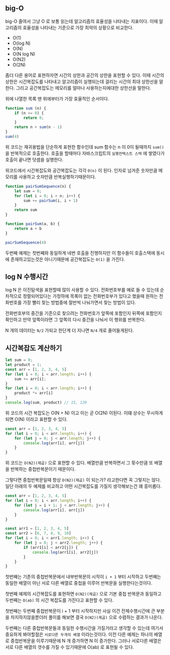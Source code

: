## big-O
big-O 줄여서 그냥 O 로 보통 읽는데 알고리즘의 효율성을 나타내는 지표이다. 이때 알고리즘의 효율성을 나타내는 기준으로 가장 최악의 상황으로 비교한다. 
- O(1)
- O(log N)
- O(N)
- O(N log N)
- O(N2)
- O(2N)  

좀더 다른 용어로 표현하자면 시간의 상한과 공간의 상한을 표현할 수 있다. 이때 시간의 상한은 시간복잡도를 나타내고 알고리즘이 실행되는데 걸리는 시간의 최대 상한선을 말한다. 그리고 공간복잡도는 메모리를 얼마나 사용하는지에대한 상한선을 말한다. 
  
위에 나열한 목록 맨 위에부터가 가장 효율적인 순서이다.
  
```js
function sum (n) {
    if (n <= 0) {
        return 0;
    }
    return n + sum(n - 1)
}
sum(4)
```
위 코드는 재귀용법을 단순하게 표현한 함수인데 sum 함수는 n 이 0이 될때까지  `sum()` 을 반복적으로 호출한다. 호출을 할때마다 자바스크립트의 `실행컨텍스트 스택` 에 쌓였다가 호출이 끝나면 덧셈을 실행한다.
  
위코드에서 시간복잡도와 공간복잡도는 각각 `O(n)` 이 된다. 인자로 넘겨준 숫자만큼 메모리를 사용하고 숫자만큼 반복실행하기때문이다.

```js
function pairSumSequence(n) {
    let sum = 0;
    for (let i = 0; i < n; i++) {
        sum += pairSum(i, i + 1)
    }
    return sum
}

function pairSum(a, b) {
    return a + b
}

pairSumSequence(4)
```

두번째 예제는 첫번째와 동일하게 네번 호출을 진행하지만 이 함수들이 호출스택에 동시에 존재하고있는것은 아니기때문에 공간복잡도는 `O(1)` 을 가진다.

## log N 수행시간
log N 은 이진탐색을 표현할때 많이 사용할 수 있다. 전화번호부를 예로 들 수 있는데 순차적으로 정렬되어있다는 가정하에 목록이 없는 전화번호부가 있다고 했을때 원하는 전화번호를 가장 빨리 찾는 방법중에 절반씩 나눠가면서 찾는 방법이 있다. 
  
전화번호부의 중간을 기준으로 찾으려는 전화번호가 앞쪽에 포함인지 뒤쪽에 포함인지 확인하고 만약 앞쪽이라면 그 앞쪽의 다시 중간을 나눠서 이 행위를 반복한다. 
  
N 개의 데이터는 `N/2` 가되고 한단계 더 지나면 `N/4` 개로 줄어들게된다. 

## 시간복잡도 계산하기

```js
let sum = 0;
let product = 1;
const arr = [1, 2, 3, 4, 5]
for (let i = 0; i < arr.length; i++) {
    sum += arr[i];
}
for (let i = 0; i < arr.length; i++) {
    product *= arr[i]
}
console.log(sum, product) // 15, 120
```

위 코드의 시간 복잡도는 O(N + N) 이고 이는 곧 O(2N) 이된다. 이떄 상수는 무시하게되면 O(N) 이라고 표현할 수 있다. 

```js
const arr = [1, 2, 3, 4, 5]
for (let i = 0; i < arr.length; i++) {
    for (let j = 0; j < arr.length; j++) {
        console.log(arr[i], arr[j])
    }
}
```

위 코드는 `O(N2)(제곱)` 으로 표현할 수 있다. 배열만큼 반복하면서 그 횟수만큼 또 배열을 반복하는 중첩반복문이기 때문이다.
  
그렇다면 중첩반복문일때 항상 `O(N2)(제곱)` 이 되는가? 라고한다면 꼭 그렇지는 않다. 일단 아래의 두 예제를 비교하고 어떤 시간복잡도를 가질지 생각해보는건 꽤 흥미롭다.

```js
const arr = [1, 2, 3, 4, 5]
for (let i = 0; i < arr.length; i++) {
    for (let j = i + 1; j < arr.length; j++) {
        console.log(arr[i], arr[j])
    }
}
```

```js
const arr1 = [1, 2, 3, 4, 5]
const arr2 = [6, 7, 8, 9, 10]
for (let i = 0; i < arr1.length; i++) {
    for (let j = 0; j < arr2.length; j++) {
        if (arr1[i] < arr2[j]) {
            console.log(arr1[i], arr2[j])
        }
    }
}
```

첫번째는 기존의 중첩반복문에서 내부반복문의 시작이 `i + 1` 부터 시작하고 두번째는 동일한 배열이 아닌 서로 다른 배열로 중첩을 이루어 반복문을 실행한다는것이다.
  
첫번째 예제의 시간복잡도를 표현하면 `O(N2)(제곱)` 으로 기본 중첩 반복문과 동일하고 두번째는 `O(ab)` 의 시간 복잡도를 가진다고 표현할 수 있다.
  
첫번째는 두번째 중첩반복문이 i + 1 부터 시작하지만 사실 이건 전체수행시간에 큰 부분을 차지하지않을뿐더러 풀이를 해보면 결국 `O(N2)(제곱)` 으로 수렴하는 결과가 나온다.
  
두번째는 다른 중첩반복문들과 동일한 수행시간을 가질거라고 생각할 수 있는데 여기서 중요하게 봐야할점은 `서로다른 두개의 배열` 이라는것이다. 이전 다른 예제는 하나의 배열로 중첩반복문을 이루기때문에 N 개 증가하면 N 이 증가한다. 그러나 서로다른 배열은 서로 다른 배열의 갯수를 가질 수 있기때문에 O(ab) 로 표현될 수 있다.